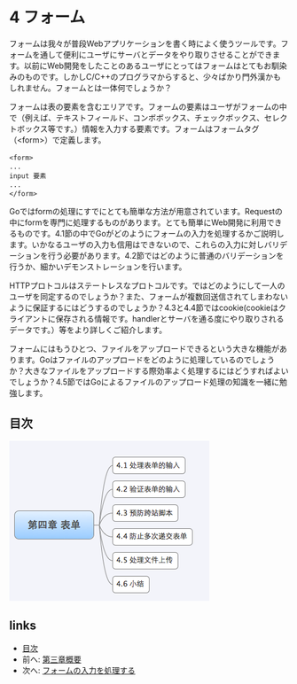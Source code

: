 # 4 フォーム

フォームは我々が普段Webアプリケーションを書く時によく使うツールです。フォームを通して便利にユーザにサーバとデータをやり取りさせることができます。以前にWeb開発をしたことのあるユーザにとってはフォームはとてもお馴染みのものです。しかしC/C++のプログラマからすると、少々ばかり門外漢かもしれません。フォームとは一体何でしょうか？

フォームは表の要素を含むエリアです。フォームの要素はユーザがフォームの中で（例えば、テキストフィールド、コンボボックス、チェックボックス、セレクトボックス等です。）情報を入力する要素です。フォームはフォームタグ（\<form\>）で定義します。

	<form>
	...
	input 要素
	...
	</form>

Goではformの処理にすでにとても簡単な方法が用意されています。Requestの中にformを専門に処理するものがあります。とても簡単にWeb開発に利用できるものです。4.1節の中でGoがどのようにフォームの入力を処理するかご説明します。いかなるユーザの入力も信用はできないので、これらの入力に対しバリデーションを行う必要があります。4.2節ではどのように普通のバリデーションを行うか、細かいデモンストレーションを行います。

HTTPプロトコルはステートレスなプロトコルです。ではどのようにして一人のユーザを同定するのでしょうか？また、フォームが複数回送信されてしまわないように保証するにはどうするのでしょうか？4.3と4.4節ではcookie(cookieはクライアントに保存される情報です。handlerとサーバを通る度にやり取りされるデータです。）等をより詳しくご紹介します。

フォームにはもうひとつ、ファイルをアップロードできるという大きな機能があります。Goはファイルのアップロードをどのように処理しているのでしょうか？大きなファイルをアップロードする際効率よく処理するにはどうすればよいでしょうか？4.5節ではGoによるファイルのアップロード処理の知識を一緒に勉強します。

## 目次
![](images/navi4.png?raw=true)

## links
   * [目次](<preface.md>)
   * 前へ: [第三章概要](<03.5.md>)
   * 次へ: [フォームの入力を処理する](<04.1.md>)

